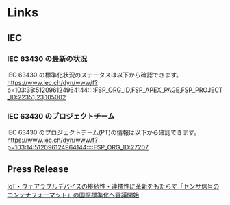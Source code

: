 # Links

## IEC

### IEC 63430 の最新の状況

IEC 63430 の標準化状況のステータスは以下から確認できます。
https://www.iec.ch/dyn/www/f?p=103:38:512096124964144::::FSP_ORG_ID,FSP_APEX_PAGE,FSP_PROJECT_ID:22351,23,105002

### IEC 63430 のプロジェクトチーム

IEC 63430 のプロジェクトチーム(PT)の情報は以下から確認できます。
https://www.iec.ch/dyn/www/f?p=103:14:512096124964144::::FSP_ORG_ID:27207

## Press Release

[IoT・ウェアラブルデバイスの接続性・連携性に革新をもたらす「センサ信号のコンテナフォーマット」の国際標準化へ審議開始](https://www.tis.co.jp/news/2021/tis_news/20220324_1.html)
